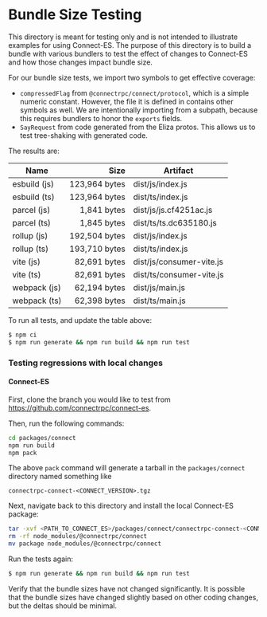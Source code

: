 Bundle Size Testing
========================================

This directory is meant for testing only and is not intended to illustrate examples for
using Connect-ES. The purpose of this directory is to build a bundle with various bundlers
to test the effect of changes to Connect-ES and how those changes impact bundle size.

For our bundle size tests, we import two symbols to get effective coverage:

* `compressedFlag` from `@connectrpc/connect/protocol`, which is a simple numeric constant. However, the file it is 
defined in contains other symbols as well. We are intentionally importing from a subpath, because this requires bundlers
to honor the `exports` fields.
* `SayRequest` from code generated from the Eliza protos. This allows us to test tree-shaking with generated code.

The results are:

<!--- RESULTS-START -->
| Name | Size | Artifact |
|------|-----:|----------|
| esbuild (js) | 123,964 bytes | dist/js/index.js |
| esbuild (ts) | 123,964 bytes | dist/ts/index.js |
| parcel (js) | 1,841 bytes | dist/js/js.cf4251ac.js |
| parcel (ts) | 1,845 bytes | dist/ts/ts.dc635180.js |
| rollup (js) | 192,504 bytes | dist/js/index.js |
| rollup (ts) | 193,710 bytes | dist/ts/index.js |
| vite (js) | 82,691 bytes | dist/js/consumer-vite.js |
| vite (ts) | 82,691 bytes | dist/ts/consumer-vite.js |
| webpack (js) | 62,194 bytes | dist/js/main.js |
| webpack (ts) | 62,398 bytes | dist/ts/main.js |
<!--- RESULTS-END -->

To run all tests, and update the table above:

```bash
$ npm ci
$ npm run generate && npm run build && npm run test
```

### Testing regressions with local changes

#### Connect-ES

First, clone the branch you would like to test from https://github.com/connectrpc/connect-es.

Then, run the following commands:

```bash
cd packages/connect
npm run build
npm pack
```

The above `pack` command will generate a tarball in the `packages/connect` directory named something like

```
connectrpc-connect-<CONNECT_VERSION>.tgz
```

Next, navigate back to this directory and install the local Connect-ES package:

```bash
tar -xvf <PATH_TO_CONNECT_ES>/packages/connect/connectrpc-connect-<CONNECT_VERSION>.tgz
rm -rf node_modules/@connectrpc/connect
mv package node_modules/@connectrpc/connect
```

Run the tests again:

```bash
$ npm run generate && npm run build && npm run test
```

Verify that the bundle sizes have not changed significantly. It is possible that the bundle sizes have changed slightly
based on other coding changes, but the deltas should be minimal.
